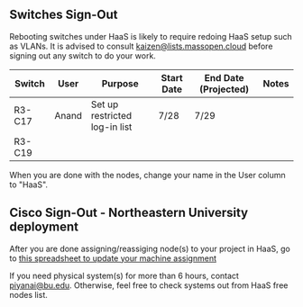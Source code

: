 ## Switches Sign-Out 

Rebooting switches under HaaS is likely to require redoing HaaS setup such as VLANs. It is advised to consult kaizen@lists.massopen.cloud before signing out any switch to do your work. 
 
| Switch | User | Purpose | Start Date | End Date (Projected) | Notes |
| ------ | ---- | ------- | ---------- | -------------------- | ----- |
| R3-C17 | Anand | Set up restricted log-in list | 7/28 | 7/29 ||
| R3-C19 |||||

When you are done with the nodes, change your name in the User column to "HaaS". 

## Cisco Sign-Out - Northeastern University deployment 

After you are done assigning/reassiging node(s) to your project in HaaS, go to [this spreadsheet to update your machine assignment ](https://docs.google.com/spreadsheets/d/1-L8TqGJqpRtmy418js0fOsbFLBP-l2xdES1XzsceRik/edit?usp=sharing)

If you need physical system(s) for more than 6 hours, contact piyanai@bu.edu.
Otherwise, feel free to check systems out from HaaS free nodes list.

